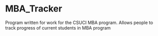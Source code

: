 # MBA_Tracker
Program written for work for the CSUCI MBA program. Allows people to track progress of current students in MBA program
